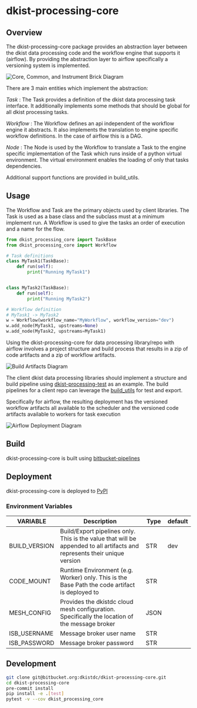 # dkist-processing-core

## Overview
The dkist-processing-core package provides an abstraction layer between the dkist data processing code and the workflow
engine that supports it (airflow). By providing the abstraction layer to airflow specifically a versioning system is
implemented.

![Core, Common, and Instrument Brick Diagram](docs/auto_proc_brick.png "Brick Diagram")

There are 3 main entities which implement the abstraction:

*Task* : The Task provides a definition of the dkist data processing task interface.
It additionally implements some methods that should be global for all dkist processing tasks.

*Workflow* : The Workflow defines an api independent of the workflow engine it abstracts.  It also implements the translation to
engine specific workflow definitions.  In the case of airflow this is a DAG.

*Node* : The Node is used by the Workflow to translate a Task to the engine specific implementation of the Task which runs inside of a python virtual environment.
The virtual environment enables the loading of only that tasks dependencies.

Additional support functions are provided in build_utils.

## Usage
The Workflow and Task are the primary objects used by client libraries.
The Task is used as a base class and the subclass must at a minimum implement run.
A Workflow is used to give the tasks an order of execution and a name for the flow.
```python
from dkist_processing_core import TaskBase
from dkist_processing_core import Workflow

# Task definitions
class MyTask1(TaskBase):
    def run(self):
        print("Running MyTask1")


class MyTask2(TaskBase):
    def run(self):
        print("Running MyTask2")

# Workflow definition
# MyTask1 -> MyTask2
w = Workflow(workflow_name="MyWorkflow", workflow_version="dev")
w.add_node(MyTask1, upstreams=None)
w.add_node(MyTask2, upstreams=MyTask1)
```

Using the dkist-processing-core for data processing library/repo with airflow involves a project structure and build process that results in a zip
of code artifacts and a zip of workflow artifacts.

![Build Artifacts Diagram](docs/auto-proc-concept-model.png "Build Artifacts")

The client dkist data processing libraries should implement a structure and build pipeline using [dkist-processing-test](https://bitbucket.org/dkistdc/dkist-processing-test/src/master/)
as an example.  The build pipelines for a client repo can leverage the [build_utils](dkist_processing_core/build_utils.py) for test and export.

Specifically for airflow, the resulting deployment has the versioned workflow artifacts all available to the scheduler
and the versioned code artifacts available to workers for task execution

![Airflow Deployment Diagram](docs/automated-processing-deployed.png "Airflow Deployment")

## Build
dkist-processing-core is built using [bitbucket-pipelines](bitbucket-pipelines.yml)

## Deployment
dkist-processing-core is deployed to [PyPI](https://pypi.org/project/dkist-processing-core/)

### Environment Variables
| VARIABLE      | Description                                                                                                                | Type | default |
|---------------|----------------------------------------------------------------------------------------------------------------------------|------|---------|
| BUILD_VERSION | Build/Export pipelines only.  This is the value that will be appended to all artifacts and represents their unique version | STR  | dev     |
| CODE_MOUNT    | Runtime Environment (e.g. Worker) only.  This is the Base Path the code artifact is deployed to                            | STR  |         |
| MESH_CONFIG   | Provides the dkistdc cloud mesh configuration.  Specifically the location of the message broker                            | JSON |         |
| ISB_USERNAME  | Message broker user name                                                                                                   | STR  |         |
| ISB_PASSWORD  | Message broker password                                                                                                    | STR  |         |

## Development

```bash
git clone git@bitbucket.org:dkistdc/dkist-processing-core.git
cd dkist-processing-core
pre-commit install
pip install -e .[test]
pytest -v --cov dkist_processing_core
```
